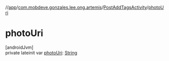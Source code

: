 //[app](../../../index.md)/[com.mobdeve.gonzales.lee.ong.artemis](../index.md)/[PostAddTagsActivity](index.md)/[photoUri](photo-uri.md)

# photoUri

[androidJvm]\
private lateinit var [photoUri](photo-uri.md): [String](https://kotlinlang.org/api/latest/jvm/stdlib/kotlin/-string/index.html)
